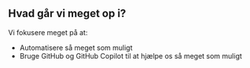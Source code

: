 ## Hvad går vi meget op i?

Vi fokusere meget på at:
* Automatisere så meget som muligt
* Bruge GitHub og GitHub Copilot til at hjælpe os så meget som muligt
